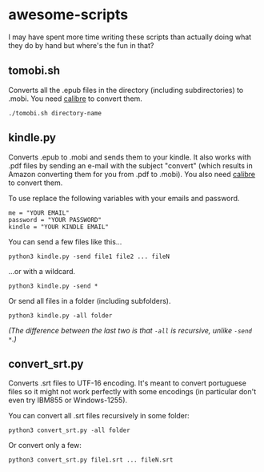 # awesome-scripts
I may have spent more time writing these scripts than actually doing 
what they do by hand but where's the fun in that?

## tomobi.sh

Converts all the .epub files in the directory (including subdirectories) to .mobi. 
You need [calibre](https://calibre-ebook.com/) to convert them.

```
./tomobi.sh directory-name
```

## kindle.py

Converts .epub to .mobi and sends them to your kindle. It also works with .pdf 
files by sending an e-mail with the subject "convert" (which results in Amazon 
converting them for you from .pdf to .mobi). 
You also need [calibre](https://calibre-ebook.com/) to convert them.

To use replace the following variables with your emails and password. 

```
me = "YOUR EMAIL"
password = "YOUR PASSWORD"
kindle = "YOUR KINDLE EMAIL"
```

You can send a few files like this...

```
python3 kindle.py -send file1 file2 ... fileN
```

...or with a wildcard.

```
python3 kindle.py -send *
```

Or send all files in a folder (including subfolders).

```
python3 kindle.py -all folder
```

*(The difference between the last two is that `-all` is recursive, unlike 
`-send *`.)*

## convert_srt.py

Converts .srt files to UTF-16 encoding. It's meant to convert portuguese
files so it might not work perfectly with some encodings (in particular 
don't even try IBM855 or Windows-1255).

You can convert all .srt files recursively in some folder:

```
python3 convert_srt.py -all folder
```

Or convert only a few:

```
python3 convert_srt.py file1.srt ... fileN.srt
```
